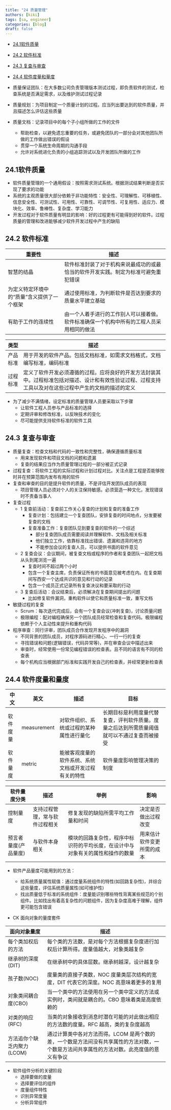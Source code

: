 ```yaml
---
title: "24 质量管理"
authors: [kiki]
tags: [sa, engineer]
categories: [blog]
draft: false
---
```


- [24.1软件质量](#241%e8%bd%af%e4%bb%b6%e8%b4%a8%e9%87%8f)
- [24.2 软件标准](#242-%e8%bd%af%e4%bb%b6%e6%a0%87%e5%87%86)
- [24.3 复查与审查](#243-%e5%a4%8d%e6%9f%a5%e4%b8%8e%e5%ae%a1%e6%9f%a5)
- [24.4 软件度量和量度](#244-%e8%bd%af%e4%bb%b6%e5%ba%a6%e9%87%8f%e5%92%8c%e9%87%8f%e5%ba%a6)

- 质量保证团队：在大多数公司负责管理版本测试过程，即负责软件的测试，检查系统是否满足需求，以及维护测试过程记录
- 质量规划：为项目制定一个质量计划的过程。应当列出要达到的软件质量，并且描述怎么评估这些质量
- 质量文档：记录项目中的每个子小组所做的工作的文件
  - 帮助检查，以避免遗忘重要的任务，或避免团队的一部分会对其他团队所做的工作做出错误的假设
  - 贯穿一个系统生命周期的沟通手段
  - 允许对系统进化负责的小组追踪测试以及开发团队所做的工作

## 24.1软件质量

- 软件质量管理的一个通用假设：按照需求测试系统。根据测试结果判断是否实现了要求的功能
- 系统的主观质量很大部分依赖于非功能特性：安全性、可理解性、可移植性、信息安全性、可测试性、可用性、可靠性、可调节性、可复用性、适应力、模块化、效率、鲁棒性、复杂度、学习能力
- 开发过程对于软件质量有明显的影响：好的过程更有可能得到好的软件。过程质量的管理和改进能够减少软件开发过程中产生的缺陷

## 24.2 软件标准

重要性 | 描述
--- | ---
智慧的结晶 | 软件标准封装了对于机构来说最成功的或最恰当的软件开发实践。制定为标准可避免重犯错误
为定义特定环境中的“质量”含义提供了一个框架 | 通过使用标准，为判断软件是否达到要求的质量水平建立基础
有助于工作的连续性 | 由一个人着手进行的工作别人可以接着做。软件标准确保一个机构中所有的工程人员采用相同的做法

类型 | 描述
--- | ---
产品标准 | 用于开发的软件产品。包括文档标准，如需求文档格式，文档编写标准，编码标准
过程标准 | 定义了软件开发必须遵循的过程。应将良好的开发方法封装其中。过程标准包括对描述、设计和有效性验证过程、过程支持工具以及对在这些过程中产生的文档的描述的定义

- 为了减少不满情绪，设定标准的质量管理人员要采取以下步骤
  - 让软件工程人员参与产品标准的选择
  - 定期评审和修改标准，以反映技术的变化
  - 尽可能提供支持软件标准的软件工具

## 24.3 复查与审查

- 质量复查：检查文档和代码的一致性和完整性，确保遵循质量标准
  - 用来发现软件和项目文档的问题和遗漏
  - 复查的结果应当作为质量管理过程的一部分被正式记录
- 过程复查：将软件工程的实际过程和计划过程对比。关注点是工程是否能够按时并在预算范围内发布有用的软件
- 复查和审查的目的是提升软件的质量，不是评估开发团队成员的表现
  - 项目管理人员必须对个人的关注保持敏感。必须营造一种文化，发现错误时不责备当事人
- 复查过程
  - 1 复查前活动：复查前工作关心复查的计划和复查的准备工作
    - 复查计划：包括建立一个复查团队，安排复查的时间地点，分发要被复查的文档
    - 复查准备工作：复查团队见到要复查的软件的一个综述
      - 部分复查团队成员需要阅读并理解软件、文档及相关标准
      - 他们独立工作，依靠标准找出错误、遗漏和违背的地方
      - 不能参加会议的复查人员，可以提供书面的软件意见
  - 2 复查会议：会议期间，被复查文档或程序的作者和复查团队一起把文档从头到尾浏览一遍
    - 复查时间不超过两个小时
    - 包含一个复查主席，负责保证所有的书面意见被考虑在内。在复查期间写西安一个达成共识的意见和行动的记录
    - 包含一个成员正式记录所有复查决议和要采取的行动
  - 3 复查后活动：会议结束后，必须解决在复查期间提出的问题
    - 比如修复软件漏洞，重构软件以使它和质量标准一致，重写文档
- 敏捷过程的复查
  - Scrum：每次迭代完成后，会有一个复查会议(冲刺复查)，讨论质量问题
  - 极限编程：配对编程确保另一个团队成员经常检查和复查代码。极限编程依赖于个人主动性来提升和重构代码
- 程序审查：同行评审，团队成员合作发现开发程序中的漏洞
  - 不同背景的团队成员，对程序源码进行精心、一行一行的复查
  - 寻找错误和问题(逻辑错误，代码异常等)，并在审查会议中描述出来
  - 审查时，经常使用一份常见编程错误的检查表。且不同的语言有不同的检查表
  - 每个机构应当根据部门标准和实践开发自己的检查表，并经常更新检查表

## 24.4 软件度量和量度

中文 | 英文 | 描述 | 目标
--- | --- | --- | ---
软件度量 | measurement | 对软件组织、系统或过程的某种属性进行量化 | 长期目标是利用度量代替复查，评判软件质量。度量之后达到所需质量阈值就可以不通过复查而被接受
软件量度 | metric | 能被客观度量的软件系统、系统文档或开发过程有关的特性 | 软件量度影响管理决策的制度

软件量度分类 | 描述 | 举例 | 影响
--- | --- | --- | ---
控制量度 | 支持过程管理，常与软件过程相关 | 修复发现的缺陷所需平均工作量和时间 | 决定是否做出过程改变
预言者量度(产品量度) | 与软件本身相关 | 模块的回路复杂性，程序中标识符的平均长度，在设计中与对象有关的属性和操作的数量 | 用来估计软件变更所需的成本

- 软件产品量度可能用到的方法：
  - 给系统质量属性赋值：通过度量系统组件的特性(如回路复杂性)，并综合这些量度，评估系统质量属性(如可维护性)
  - 找出质量低于标准的系统组件：度量能识别哪些特性背离某些规范的个别组件。比如找出有着高复杂性的问题组件，因为复杂度高难于理解，组件更可能包含错误

- CK 面向对象的量度套件

面向对象量度 | 描述
--- | ---
每个类加权后的方法 | 每个类的方法数，是对每个方法根据复杂度进行加权后计算所得。度量值越大，对象类越复杂
继承树的深度(DIT) | 在继承树中的具体层数。继承树越深，设计越复杂
孩子数(NOC) | 度量类的直接子类数，NOC 度量类层次结构的宽度，DIT 代表它的深度。NOC 高意味着更多的复用
对象类间耦合度(CBO) | 当一个类中的方法使用在另一个类中定义的方法或实例时，类间就是耦合的。CBO 意味着类是高度依赖的
对类的响应(RFC) | 当类的对象接收到消息时潜在可能的对此做出相应的方法数的度量。RFC 越高，类的复杂度越高
方法追你个缺乏内聚力(LCOM) | 通过计算类中各对方法而得。LCOM 是两个数的差，一个数是方法间没有共享属性的方法对数，一个数是方法间共享属性的方法对数。此亮度值的意义有争议

- 软件组件分析的关键阶段
  - 选择要做的度量
  - 选择要评估的组件
  - 度量组件特性
  - 识别异常度量
  - 分析异常组件

